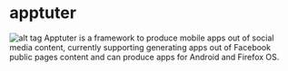apptuter
========
![alt tag](https://raw.github.com/egirna/apptuter/master/logo/apptuter-logo-mod.png)
Apptuter is a framework to produce mobile apps out of social media content, currently supporting generating apps out of Facebook public pages content and can produce apps for Android and Firefox OS.
